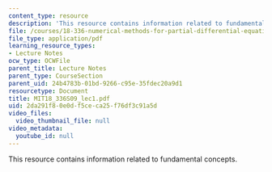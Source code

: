 ```yaml
---
content_type: resource
description: 'This resource contains information related to fundamental concepts. '
file: /courses/18-336-numerical-methods-for-partial-differential-equations-spring-2009/2da291f80e0df5ceca25f76df3c91a5d_MIT18_336S09_lec1.pdf
file_type: application/pdf
learning_resource_types:
- Lecture Notes
ocw_type: OCWFile
parent_title: Lecture Notes
parent_type: CourseSection
parent_uid: 24b4783b-01bd-9266-c95e-35fdec20a9d1
resourcetype: Document
title: MIT18_336S09_lec1.pdf
uid: 2da291f8-0e0d-f5ce-ca25-f76df3c91a5d
video_files:
  video_thumbnail_file: null
video_metadata:
  youtube_id: null
---
```

This resource contains information related to fundamental concepts. 

